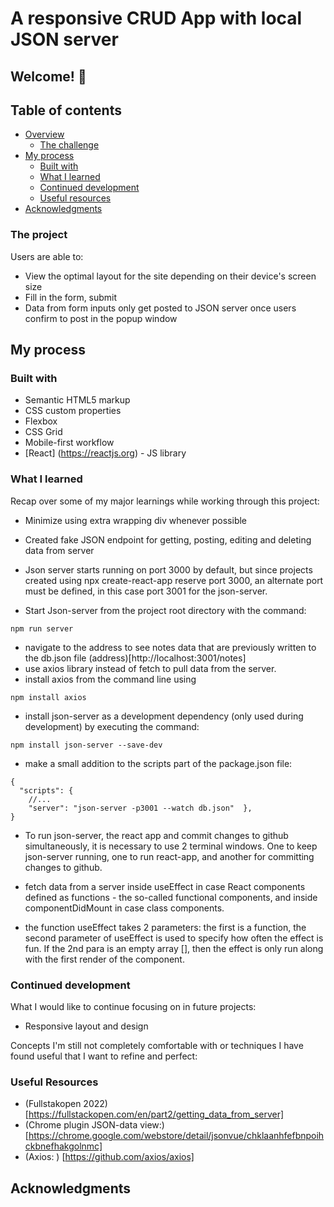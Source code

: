 # A responsive CRUD App with local JSON server

## Welcome! 👋

## Table of contents

- [Overview](#overview)
  - [The challenge](#the-project)
- [My process](#my-process)
  - [Built with](#built-with)
  - [What I learned](#what-i-learned)
  - [Continued development](#continued-development)
  - [Useful resources](#useful-resources)
- [Acknowledgments](#acknowledgments)

### The project

Users are able to:

- View the optimal layout for the site depending on their device's screen size
- Fill in the form, submit
- Data from form inputs only get posted to JSON server once users confirm to post in the popup window

## My process

### Built with

- Semantic HTML5 markup
- CSS custom properties
- Flexbox
- CSS Grid
- Mobile-first workflow
- [React] (https://reactjs.org) - JS library

### What I learned

Recap over some of my major learnings while working through this project:

- Minimize using extra wrapping div whenever possible
- Created fake JSON endpoint for getting, posting, editing and deleting data from server
- Json server starts running on port 3000 by default, but since projects created using npx create-react-app reserve port 3000, an alternate port must be defined, in this case port 3001 for the json-server.

- Start Json-server from the project root directory with the command:

```
npm run server
```

- navigate to the address to see notes data that are previously written to the db.json file
  (address)[http://localhost:3001/notes]
- use axios library instead of fetch to pull data from the server.
- install axios from the command line using

```
npm install axios
```

- install json-server as a development dependency (only used during development) by executing the command:

```
npm install json-server --save-dev
```

- make a small addition to the scripts part of the package.json file:

```
{
  "scripts": {
    //...
    "server": "json-server -p3001 --watch db.json"  },
}
```

- To run json-server, the react app and commit changes to github simultaneously, it is necessary to use 2 terminal windows. One to keep json-server running, one to run react-app, and another for committing changes to github.

- fetch data from a server inside useEffect in case React components defined as functions - the so-called functional components, and inside componentDidMount in case class components.

- the function useEffect takes 2 parameters: the first is a function, the second parameter of useEffect is used to specify how often the effect is fun. If the 2nd para is an empty array [], then the effect is only run along with the first render of the component.

### Continued development

What I would like to continue focusing on in future projects:

- Responsive layout and design

Concepts I'm still not completely comfortable with or techniques I have found useful that I want to refine and perfect:

### Useful Resources

- (Fullstakopen 2022)[https://fullstackopen.com/en/part2/getting_data_from_server]
- (Chrome plugin JSON-data view:)[https://chrome.google.com/webstore/detail/jsonvue/chklaanhfefbnpoihckbnefhakgolnmc]
- (Axios: ) [https://github.com/axios/axios]

## Acknowledgments
